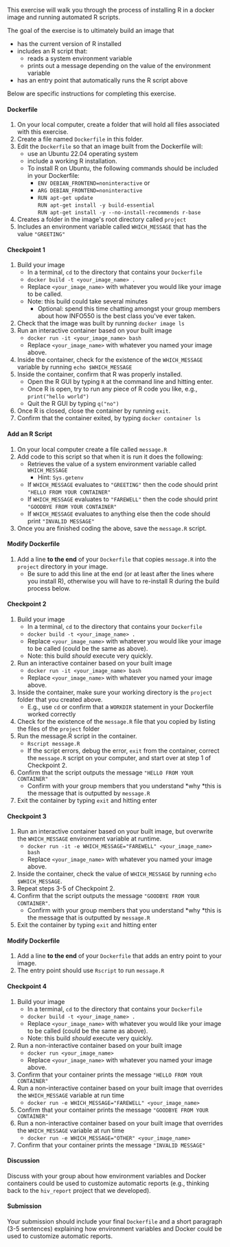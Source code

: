 This exercise will walk you through the process of installing R in a docker image and running automated R scripts.

The goal of the exercise is to ultimately build an image that

-   has the current version of R installed
-   includes an R script that:
    -   reads a system environment variable
    -   prints out a message depending on the value of the environment variable
-   has an entry point that automatically runs the R script above

Below are specific instructions for completing this exercise.

#### **Dockerfile**

1.  On your local computer, create a folder that will hold all files associated with this exercise.
2.  Create a file named `Dockerfile` in this folder.
3.  Edit the `Dockerfile` so that an image built from the Dockerfile will:
    -   use an Ubuntu 22.04 operating system
    -   include a working R installation.
    -   To install R on Ubuntu, the following commands should be included in your Dockerfile: 
        -   `ENV DEBIAN_FRONTEND=noninteractive` or 
        -   `ARG DEBIAN_FRONTEND=noninteractive`
        -   `RUN apt-get update`\
            `RUN apt-get install -y build-essential`\
            `RUN apt-get install -y --no-install-recommends r-base`
4.  Creates a folder in the image's root directory called `project`
5.  Includes an environment variable called `WHICH_MESSAGE` that has the value `"GREETING"`

#### **Checkpoint 1**

1.  Build your image 
    -   In a terminal, `cd` to the directory that contains your `Dockerfile`
    -   `docker build -t <your_image_name> .`
    -   Replace `<your_image_name>` with whatever you would like your image to be called.
    -   Note: this build could take several minutes
        -   Optional: spend this time chatting amongst your group members about how INFO550 is the best class you've ever taken.
2.  Check that the image was built by running `docker image ls`
3.  Run an interactive container based on your built image
    -   `docker run -it <your_image_name> bash`
    -   Replace `<your_image_name>` with whatever you named your image above.
4.  Inside the container, check for the existence of the `WHICH_MESSAGE` variable by running `echo $WHICH_MESSAGE`
5.  Inside the container, confirm that R was properly installed.
    -   Open the R GUI by typing `R` at the command line and hitting enter.
    -   Once R is open, try to run any piece of R code you like, e.g., `print("hello world")`
    -   Quit the R GUI by typing `q("no")`
6.  Once R is closed, close the container by running `exit`.
7.  Confirm that the container exited, by typing `docker container ls`

#### **Add an R Script**

1.  On your local computer create a file called `message.R`
2.  Add code to this script so that when it is run it does the following:
    -   Retrieves the value of a system environment variable called `WHICH_MESSAGE`
        -   Hint: `Sys.getenv`
    -   If `WHICH_MESSAGE` evaluates to `"GREETING"` then the code should print `"HELLO FROM YOUR CONTAINER"`
    -   If `WHICH_MESSAGE` evaluates to `"FAREWELL"` then the code should print `"GOODBYE FROM YOUR CONTAINER"`
    -   If `WHICH_MESSAGE` evaluates to anything else then the code should print `"INVALID MESSAGE"`
3.  Once you are finished coding the above, save the `message.R` script.

#### **Modify Dockerfile**

1.  Add a line **to the end** of your `Dockerfile` that copies `message.R` into the `project` directory in your image.
    -   Be sure to add this line at the end (or at least after the lines where you install R), otherwise you will have to re-install R during the build process below.

#### **Checkpoint 2**

1.  Build your image 
    -   In a terminal, `cd` to the directory that contains your `Dockerfile`
    -   `docker build -t <your_image_name> .`
    -   Replace `<your_image_name>` with whatever you would like your image to be called (could be the same as above).
    -   Note: this build *should* execute very quickly.
2.  Run an interactive container based on your built image
    -   `docker run -it <your_image_name> bash`
    -   Replace `<your_image_name>` with whatever you named your image above.
3.  Inside the container, make sure your working directory is the `project` folder that you created above. 
    -   E.g., use `cd` or confirm that a `WORKDIR` statement in your Dockerfile worked correctly
4.  Check for the existence of the `message.R` file that you copied by listing the files of the `project` folder
5.  Run the message.R script in the container.
    -   `Rscript message.R`
    -   If the script errors, debug the error, `exit` from the container, correct the `message.R` script on your computer, and start over at step 1 of Checkpoint 2.
6.  Confirm that the script outputs the message `"HELLO FROM YOUR CONTAINER"`
    -   Confirm with your group members that you understand *why *this is the message that is outputted by `message.R`
7.  Exit the container by typing `exit` and hitting enter

#### **Checkpoint 3**

1.  Run an interactive container based on your built image, but overwrite the `WHICH_MESSAGE` environment variable at runtime. 
    -   `docker run -it -e WHICH_MESSAGE="FAREWELL" <your_image_name> bash`
    -   Replace `<your_image_name>` with whatever you named your image above.
2.  Inside the container, check the value of `WHICH_MESSAGE` by running `echo $WHICH_MESSAGE`.
3.  Repeat steps 3-5 of Checkpoint 2.
4.  Confirm that the script outputs the message `"GOODBYE FROM YOUR CONTAINER"`.
    -   Confirm with your group members that you understand *why *this is the message that is outputted by `message.R`
5.  Exit the container by typing `exit` and hitting enter

#### **Modify Dockerfile**

1.  Add a line **to the end** of your `Dockerfile` that adds an entry point to your image.
2.  The entry point should use `Rscript` to run `message.R`

#### **Checkpoint 4**

1.  Build your image 
    -   In a terminal, `cd` to the directory that contains your `Dockerfile`
    -   `docker build -t <your_image_name> .`
    -   Replace `<your_image_name>` with whatever you would like your image to be called (could be the same as above).
    -   Note: this build *should* execute very quickly.
2.  Run a non-interactive container based on your built image
    -   `docker run <your_image_name>`
    -   Replace `<your_image_name>` with whatever you named your image above.
3.  Confirm that your container prints the message `"HELLO FROM YOUR CONTAINER"`
4.  Run a non-interactive container based on your built image that overrides the `WHICH_MESSAGE` variable at run time
    -   `docker run -e WHICH_MESSAGE="FAREWELL" <your_image_name>`
5.  Confirm that your container prints the message `"GOODBYE FROM YOUR CONTAINER"`
6.  Run a non-interactive container based on your built image that overrides the `WHICH_MESSAGE` variable at run time
    -   `docker run -e WHICH_MESSAGE="OTHER" <your_image_name>`
7.  Confirm that your container prints the message `"INVALID MESSAGE"`

#### **Discussion**

Discuss with your group about how environment variables and Docker containers could be used to customize automatic reports (e.g., thinking back to the `hiv_report` project that we developed).

#### **Submission**

Your submission should include your final `Dockerfile` and a short paragraph (3-5 sentences) explaining how environment variables and Docker could be used to customize automatic reports.
